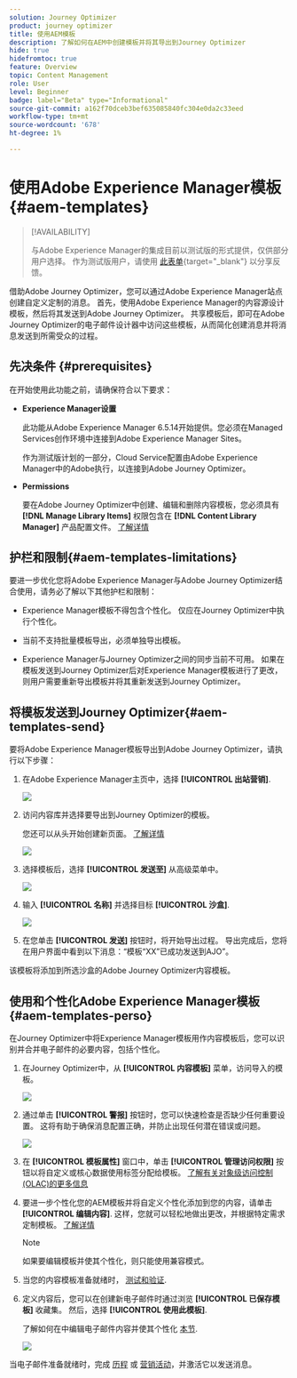 ```yaml
---
solution: Journey Optimizer
product: journey optimizer
title: 使用AEM模板
description: 了解如何在AEM中创建模板并将其导出到Journey Optimizer
hide: true
hidefromtoc: true
feature: Overview
topic: Content Management
role: User
level: Beginner
badge: label="Beta" type="Informational"
source-git-commit: a162f70dceb3bef635085840fc304e0da2c33eed
workflow-type: tm+mt
source-wordcount: '678'
ht-degree: 1%

---
```


# 使用Adobe Experience Manager模板 {#aem-templates}

>[!AVAILABILITY]
>
>与Adobe Experience Manager的集成目前以测试版的形式提供，仅供部分用户选择。
> 作为测试版用户，请使用 [此表单](https://forms.office.com/pages/responsepage.aspx?id=Wht7-jR7h0OUrtLBeN7O4Wf0cbVTQ3tCpW_unE-w8-JUN1FaNlAzNkhPSUdaSkJXVFRCNTRJNVRFSy4u){target="_blank"} 以分享反馈。

借助Adobe Journey Optimizer，您可以通过Adobe Experience Manager站点创建自定义定制的消息。 首先，使用Adobe Experience Manager的内容源设计模板，然后将其发送到Adobe Journey Optimizer。 共享模板后，即可在Adobe Journey Optimizer的电子邮件设计器中访问这些模板，从而简化创建消息并将消息发送到所需受众的过程。

## 先决条件 {#prerequisites}

在开始使用此功能之前，请确保符合以下要求：

* **Experience Manager设置**

   此功能从Adobe Experience Manager 6.5.14开始提供。您必须在Managed Services创作环境中连接到Adobe Experience Manager Sites。

   作为测试版计划的一部分，Cloud Service配置由Adobe Experience Manager中的Adobe执行，以连接到Adobe Journey Optimizer。

* **Permissions**

   要在Adobe Journey Optimizer中创建、编辑和删除内容模板，您必须具有 **[!DNL Manage Library Items]** 权限包含在 **[!DNL Content Library Manager]** 产品配置文件。 [了解详情](../administration/ootb-product-profiles.md#content-library-manager)


## 护栏和限制{#aem-templates-limitations}

要进一步优化您将Adobe Experience Manager与Adobe Journey Optimizer结合使用，请务必了解以下其他护栏和限制：

* Experience Manager模板不得包含个性化。 仅应在Journey Optimizer中执行个性化。

* 当前不支持批量模板导出，必须单独导出模板。

* Experience Manager与Journey Optimizer之间的同步当前不可用。 如果在模板发送到Journey Optimizer后对Experience Manager模板进行了更改，则用户需要重新导出模板并将其重新发送到Journey Optimizer。

## 将模板发送到Journey Optimizer{#aem-templates-send}

要将Adobe Experience Manager模板导出到Adobe Journey Optimizer，请执行以下步骤：

1. 在Adobe Experience Manager主页中，选择 **[!UICONTROL 出站营销]**.

   ![](assets/aem-outbound-menu.png)

1. 访问内容库并选择要导出到Journey Optimizer的模板。

   您还可以从头开始创建新页面。 [了解详情](https://experienceleague.adobe.com/docs/experience-manager-65/authoring/authoring/managing-pages.html?lang=en#creating-a-new-page)

   ![](assets/aem-send-template.png)

1. 选择模板后，选择 **[!UICONTROL 发送至]** 从高级菜单中。

   ![](assets/aem-advanced-menu.png)

1. 输入 **[!UICONTROL 名称]** 并选择目标 **[!UICONTROL 沙盒]**.

   ![](assets/aem-send-template-settings.png)

1. 在您单击 **[!UICONTROL 发送]** 按钮时，将开始导出过程。 导出完成后，您将在用户界面中看到以下消息：“模板“XX”已成功发送到AJO”。

该模板将添加到所选沙盒的Adobe Journey Optimizer内容模板。

## 使用和个性化Adobe Experience Manager模板{#aem-templates-perso}

在Journey Optimizer中将Experience Manager模板用作内容模板后，您可以识别并合并电子邮件的必要内容，包括个性化。

1. 在Journey Optimizer中，从 **[!UICONTROL 内容模板]** 菜单，访问导入的模板。

   ![](assets/aem_ajo_1.png)

1. 通过单击 **[!UICONTROL 警报]** 按钮时，您可以快速检查是否缺少任何重要设置。 这将有助于确保消息配置正确，并防止出现任何潜在错误或问题。

   ![](assets/aem_ajo_2.png)

1. 在 **[!UICONTROL 模板属性]** 窗口中，单击 **[!UICONTROL 管理访问权限]** 按钮以将自定义或核心数据使用标签分配给模板。 [了解有关对象级访问控制(OLAC)的更多信息](../administration/object-based-access.md)

1. 要进一步个性化您的AEM模板并将自定义个性化添加到您的内容，请单击 **[!UICONTROL 编辑内容]**. 这样，您就可以轻松地做出更改，并根据特定需求定制模板。 [了解详情](get-started-email-design.md)

   >[!NOTE]
   >
   > 如果要编辑模板并使其个性化，则只能使用兼容模式。

1. 当您的内容模板准备就绪时， [测试和验证](content-templates.md#test-template).

1. 定义内容后，您可以在创建新电子邮件时通过浏览 **[!UICONTROL 已保存模板]** 收藏集。 然后，选择 **[!UICONTROL 使用此模板]**.

   了解如何在中编辑电子邮件内容并使其个性化 [本节](content-from-scratch.md).

   ![](assets/aem_ajo_3.png)

当电子邮件准备就绪时，完成 [历程](../building-journeys/journey-gs.md) 或 [营销活动](../campaigns/create-campaign.md)，并激活它以发送消息。
